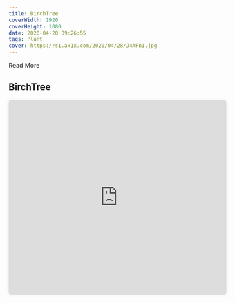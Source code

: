 ```yaml
---
title: BirchTree
coverWidth: 1920
coverHeight: 1080
date: 2020-04-28 09:26:55
tags: Plant
cover: https://s1.ax1x.com/2020/04/28/J4AFn1.jpg
---
```


Read More
<!-- more -->

## BirchTree

<iframe style="width:100%;height:450px;box-shadow:0px 0px 10px #eee;border-radius:5px" src="https://www.ddd.online/jq/webEdit/project/embedProject/2xLfYovx-jEMLzDQh-f9ZCfKPc-XEy6GFvm" frameborder="0" allowvr allowfullscreen mozallowfullscreen="true" webkitallowfullscreen="true" onmousewheel="">
</iframe>